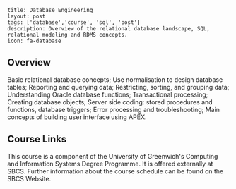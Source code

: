 ```
title: Database Engineering
layout: post
tags: ['database','course', 'sql', 'post']
description: Overview of the relational database landscape, SQL, relational modeling and RDMS concepts.
icon: fa-database
```

## Overview

Basic relational database concepts; Use normalisation to design database tables; Reporting and querying data; Restricting, sorting, and grouping data; Understanding Oracle database functions; Transactional processing; Creating database objects; Server side coding: stored procedures and functions, database triggers; Error processing and troubleshooting; Main concepts of building user interface using APEX.

## Course Links

This course is a component of the University of Greenwich's Computing and Information Systems Degree Programme. It is offered externally at SBCS. Further information about the course schedule can be found on the SBCS Website.
